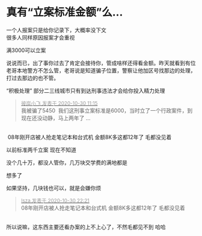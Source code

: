 # 真有“立案标准金额”么...


一个人报案只是给你记录下，大概率没下文<br />
很多人同样原因报案才会重视

满3000可以立案

说说而已，出了事你过去了肯定会接待你，管成啥样还得看金额。昨天就看到有位老哥本地警方不怎么管，老哥说是知道骗子位置，警察让他加区号找那边的处理，打过去那边的也不管。

“积极处理” 部分二三线城市只有到达刑事违法才会给你投入精力处理<img src="static/image/smiley/default/lol.gif" smilieid="12" border="0" alt="" />

<div class="quote"><blockquote><font size="2"><a href="https://www.hostloc.com/forum.php?mod=redirect&amp;goto=findpost&amp;pid=9374210&amp;ptid=760136" target="_blank"><font color="#999999">彼岸小飞 发表于 2020-10-30 11:15</font></a></font><br />
我被骗了5450&nbsp;&nbsp;我们这刑事立案标准是6000，当时立了一个行政案件，到现在还没动静，马上两年了 ...</blockquote></div><br />
<img src="static/image/smiley/default/lol.gif" smilieid="12" border="0" alt="" /> 08年刚开店被人抢走笔记本和台式机 金额8K多这都12年了 毛都没见着

以前标准两千立案 现在不知道

没个几十万，都没人管你，几万块交学费的满地都是

想多了

如果坚持，几块钱也可以，就是会嫌你烦

<div class="quote"><blockquote><font size="2"><a href="https://www.hostloc.com/forum.php?mod=redirect&amp;goto=findpost&amp;pid=9378423&amp;ptid=760136" target="_blank"><font color="#999999">lsza 发表于 2020-10-30 22:21</font></a></font><br />
08年刚开店被人抢走笔记本和台式机 金额8K多这都12年了 毛都没见着</blockquote></div><br />
所以说嘛，这东西主要还看办案的上不上心了，不然毛都见不到 哈哈
